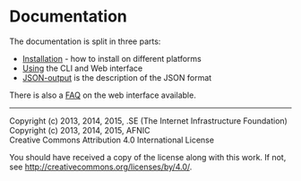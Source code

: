 # Documentation

The documentation is split in three parts:

 * [Installation](installation.md) - how to install on different platforms
 * [Using](using.md) the CLI and Web interface
 * [JSON-output](json-output.md) is the description of the JSON format

There is also a [FAQ](gui-faq-en.md) on the web interface available.


-------

Copyright (c) 2013, 2014, 2015, .SE (The Internet Infrastructure Foundation)  
Copyright (c) 2013, 2014, 2015, AFNIC  
Creative Commons Attribution 4.0 International License

You should have received a copy of the license along with this
work.  If not, see <http://creativecommons.org/licenses/by/4.0/>.
